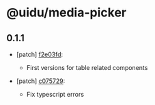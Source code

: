 # @uidu/media-picker

## 0.1.1
- [patch] [f2e03fd](https://github.org/uidu-org/guidu/commits/f2e03fd):

  - First versions for table related components
- [patch] [c075729](https://github.org/uidu-org/guidu/commits/c075729):

  - Fix typescript errors

